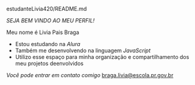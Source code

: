 estudanteLivia420/README.md

*SEJA BEM VINDO AO MEU PERFIL!*

Meu nome é Livia Pais Braga


-  Estou estudando na *Alura*
-  Também me desenvolvendo na linguagem *JavaScript*
- Utilizo esse espaço para minha organização e compartilhamento dos meu projetos deenvolvidos

*Você pode entrar em contato comigo*
braga.livia@escola.pr.gov.br
